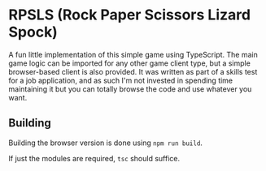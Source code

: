 # RPSLS (Rock Paper Scissors Lizard Spock)

A fun little implementation of this simple game using TypeScript.
The main game logic can be imported for any other game client type, but a simple
browser-based client is also provided. It was written as part of a skills test
for a job application, and as such I'm not invested in spending time maintaining
it but you can totally browse the code and use whatever you want.

## Building

Building the browser version is done using `npm run build`.

If just the modules are required, `tsc` should suffice.
